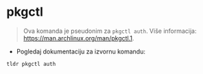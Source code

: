 # pkgctl

> Ova komanda je pseudonim za `pkgctl auth`.
> Više informacija: <https://man.archlinux.org/man/pkgctl.1>.

- Pogledaj dokumentaciju za izvornu komandu:

`tldr pkgctl auth`
